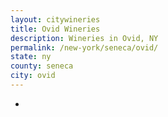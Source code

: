 ```yaml
---
layout: citywineries
title: Ovid Wineries
description: Wineries in Ovid, NY
permalink: /new-york/seneca/ovid/
state: ny
county: seneca
city: ovid
---
```

-
